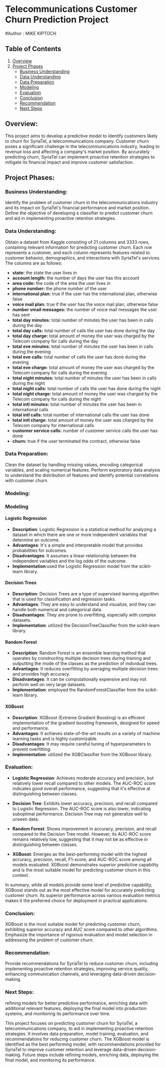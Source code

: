 # Telecommunications Customer Churn Prediction Project
#Author : MIKE KIPTOCH

## Table of Contents
1. [Overview](#overview)
2. [Project Phases](#project-phases)
    - [Business Understanding](#business-understanding)
    - [Data Understanding](#data-understanding)
    - [Data Preparation](#data-preparation)
    - [Modeling](#modeling)
    - [Evaluation](#evaluation)
    - [Conclusion](#conclusion)
    - [Recommendation](#recommendation)
    - [Next Steps](#next-steps)

## Overview:
This project aims to develop a predictive model to identify customers likely to churn for SyriaTel, a telecommunications company. Customer churn poses a significant challenge in the telecommunications industry, leading to revenue loss and affecting a company's market position. By accurately predicting churn, SyriaTel can implement proactive retention strategies to mitigate its financial impact and improve customer satisfaction.

## Project Phases:

### Business Understanding:
Identify the problem of customer churn in the telecommunications industry and its impact on SyriaTel's financial performance and market position. Define the objective of developing a classifier to predict customer churn and aid in implementing proactive retention strategies.

### Data Understanding:
Obtain a dataset from Kaggle consisting of 21 columns and 3333 rows, containing relevant information for predicting customer churn. Each row represents a customer, and each column represents features related to customer behavior, demographics, and interactions with SyriaTel's services.
The columns are as follows: 
- **state:** the state the user lives in
- **account length:** the number of days the user has this account
- **area code:** the code of the area the user lives in
- **phone number:** the phone number of the user
- **international plan:** true if the user has the international plan, otherwise false
- **voice mail plan:** true if the user has the voice mail plan, otherwise false
- **number vmail messages:** the number of voice mail messages the user has sent
- **total day minutes:** total number of minutes the user has been in calls during the day
- **total day calls:** total number of calls the user has done during the day
- **total day charge:** total amount of money the user was charged by the Telecom company for calls during the day
- **total eve minutes:** total number of minutes the user has been in calls during the evening
- **total eve calls:** total number of calls the user has done during the evening
- **total eve charge:** total amount of money the user was charged by the Telecom company for calls during the evening
- **total night minutes:** total number of minutes the user has been in calls during the night
- **total night calls:** total number of calls the user has done during the night
- **total night charge:** total amount of money the user was charged by the Telecom company for calls during the night
- **total intl minutes:** total number of minutes the user has been in international calls
- **total intl calls:** total number of international calls the user has done
- **total intl charge:** total amount of money the user was charged by the Telecom company for international calls
- **customer service calls:** number of customer service calls the user has done
- **churn:** true if the user terminated the contract, otherwise false

### Data Preparation:
Clean the dataset by handling missing values, encoding categorical variables, and scaling numerical features. Perform exploratory data analysis to understand the distribution of features and identify potential correlations with customer churn.

### Modeling:
### Modeling

#### Logistic Regression
- **Description**: Logistic Regression is a statistical method for analyzing a dataset in which there are one or more independent variables that determine an outcome.
- **Advantages**: It's a simple and interpretable model that provides probabilities for outcomes.
- **Disadvantages**: It assumes a linear relationship between the independent variables and the log odds of the outcome.
- **Implementation**:used the Logistic Regression model from the scikit-learn library.

#### Decision Trees
- **Description**: Decision Trees are a type of supervised learning algorithm that is used for classification and regression tasks.
- **Advantages**: They are easy to understand and visualize, and they can handle both numerical and categorical data.
- **Disadvantages**: They are prone to overfitting, especially with complex datasets.
- **Implementation**:  utilized the DecisionTreeClassifier from the scikit-learn library.

#### Random Forest
- **Description**: Random Forest is an ensemble learning method that operates by constructing multiple decision trees during training and outputting the mode of the classes as the prediction of individual trees.
- **Advantages**: It reduces overfitting by averaging multiple decision trees and provides high accuracy.
- **Disadvantages**: It can be computationally expensive and may not perform well on very large datasets.
- **Implementation**: employed the RandomForestClassifier from the scikit-learn library.

#### XGBoost
- **Description**: XGBoost (Extreme Gradient Boosting) is an efficient implementation of the gradient boosting framework, designed for speed and performance.
- **Advantages**: It achieves state-of-the-art results on a variety of machine learning tasks and is highly customizable.
- **Disadvantages**: It may require careful tuning of hyperparameters to prevent overfitting.
- **Implementation**:  utilized the XGBClassifier from the XGBoost library.


### Evaluation:


- **Logistic Regression**: Achieves moderate accuracy and precision, but relatively lower recall compared to other models. The AUC-ROC score indicates good overall performance, suggesting that it's effective at distinguishing between classes.

- **Decision Tree**: Exhibits lower accuracy, precision, and recall compared to Logistic Regression. The AUC-ROC score is also lower, indicating suboptimal performance. Decision Tree may not generalize well to unseen data.

- **Random Forest**: Shows improvement in accuracy, precision, and recall compared to the Decision Tree model. However, its AUC-ROC score remains relatively low, suggesting that it may not be as effective in distinguishing between classes.

- **XGBoost**: Emerges as the best-performing model with the highest accuracy, precision, recall, F1-score, and AUC-ROC score among all models evaluated. XGBoost demonstrates superior predictive capability and is the most suitable model for predicting customer churn in this context.

In summary, while all models provide some level of predictive capability, XGBoost stands out as the most effective model for accurately predicting customer churn. Its superior performance across various evaluation metrics makes it the preferred choice for deployment in practical applications.

### Conclusion:
XGBoost is the most suitable model for predicting customer churn, exhibiting superior accuracy and AUC score compared to other algorithms. Emphasize the importance of rigorous evaluation and model selection in addressing the problem of customer churn.

### Recommendation:
Provide recommendations for SyriaTel to reduce customer churn, including implementing proactive retention strategies, improving service quality, enhancing communication channels, and leveraging data-driven decision-making.

### Next Steps:
refining models for better predictive performance, enriching data with additional relevant features, deploying the final model into production systems, and monitoring its performance over time.

This project focuses on predicting customer churn for SyriaTel, a telecommunications company, to aid in implementing proactive retention strategies. It involves data preparation, model training, evaluation, and recommendations for reducing customer churn. The XGBoost model is identified as the best performing model, with recommendations provided for SyriaTel to improve customer retention and leverage data-driven decision-making. Future steps include refining models, enriching data, deploying the final model, and monitoring its performance.



